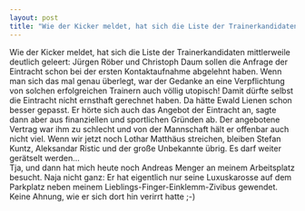 ```yaml
---
layout: post
title: "Wie der Kicker meldet, hat sich die Liste der Trainerkandidaten mittlerweile deutlich geleert: Jürgen Röber und Christoph Daum sollen die Anfrage der Eintracht schon bei der ersten Kontaktaufnahme abgelehnt haben."
---
```


Wie der Kicker meldet, hat sich die Liste der Trainerkandidaten mittlerweile deutlich geleert: Jürgen Röber und Christoph Daum sollen die Anfrage der Eintracht schon bei der ersten Kontaktaufnahme abgelehnt haben. Wenn man sich das mal genau überlegt, war der Gedanke an eine Verpflichtung von solchen erfolgreichen Trainern auch völlig utopisch! Damit dürfte selbst die Eintracht nicht ernsthaft gerechnet haben. Da hätte Ewald Lienen schon besser gepasst. Er hörte sich auch das Angebot der Eintracht an, sagte dann aber aus finanziellen und sportlichen Gründen ab. Der angebotene Vertrag war ihm zu schlecht und von der Mannschaft hält er offenbar auch nicht viel. Wenn wir jetzt noch Lothar Matthäus streichen, bleiben Stefan Kuntz, Aleksandar Ristic und der große Unbekannte übrig. Es darf weiter gerätselt werden...  
Tja, und dann hat mich heute noch Andreas Menger an meinem Arbeitsplatz besucht. Naja nicht ganz: Er hat eigentlich nur seine Luxuskarosse auf dem Parkplatz neben meinem Lieblings-Finger-Einklemm-Zivibus gewendet. Keine Ahnung, wie er sich dort hin verirrt hatte ;-)
